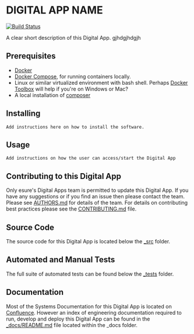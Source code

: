 # DIGITAL APP NAME

[![Build Status](https://travis-ci.org/h5bp/html5-boilerplate.svg)](https://travis-ci.org/h5bp/html5-boilerplate)

A clear short description of this Digital App.
gjhdgjhdgjh

## Prerequisites
- [Docker](https://docker.com)
- [Docker Compose](https://docs.docker.com/compose/), for running containers locally.
- Linux or similar virtualized environment with bash shell. Perhaps [Docker Toolbox](https://docs.docker.com/toolbox/overview/) will help if you're on Windows or Mac?
- A local installation of [composer](http://getcomposer.org/)


## Installing
```
Add instructions here on how to install the software.
```

## Usage
```
Add instructions on how the user can access/start the Digital App
```

## Contributing to this Digital App
Only esure's Digital Apps team is permitted to update this Digital App. If you have any suggestions or if you find an issue then please contact the team. Please see [AUTHORS.md](AUTHORS.md) for details of the team.
For details on contributing best practices please see the [CONTRIBUTING.md](CONTRIBUTING.md) file.

## Source Code
The source code for this Digital App is located below the [_src](_src/README.md) folder.

## Automated and Manual Tests
The full suite of automated tests can be found below the [_tests](_tests/README.md) folder.

## Documentation
Most of the Systems Documentation for this Digital App is located on [Confluence](https://myesure.atlassian.net/wiki/). However an index of engineering documentation required to run, develop and deploy this Digital App can be found in the [_docs/README.md](_docs/README.md) file located within the _docs folder.
